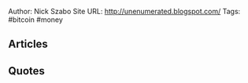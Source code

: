 Author: Nick Szabo
Site URL: http://unenumerated.blogspot.com/
Tags: #bitcoin #money 

## Articles


## Quotes

